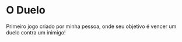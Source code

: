 # O Duelo
Primeiro jogo criado por minha pessoa, onde seu objetivo é vencer um duelo contra um inimigo!

